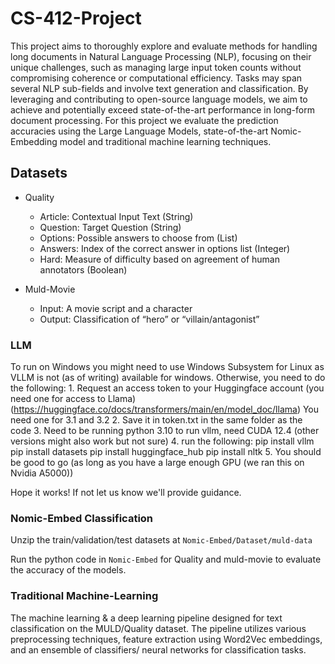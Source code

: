 # CS-412-Project
This project aims to thoroughly explore and evaluate methods for handling long documents in Natural Language Processing (NLP), focusing on their unique challenges, such as managing large input token counts without compromising coherence or computational efficiency. Tasks may span several NLP sub-fields and involve text generation and classification. By leveraging and contributing to open-source language models, we aim to achieve and potentially exceed state-of-the-art performance in long-form document processing. For this project we evaluate the prediction accuracies using the Large Language Models, state-of-the-art Nomic-Embedding model and traditional machine learning techniques. 

## Datasets

- Quality
    - Article: Contextual Input Text (String)
    - Question: Target Question (String)
    - Options: Possible answers to choose from (List)
    - Answers: Index of the correct answer in options list (Integer)
    - Hard: Measure of difficulty based on agreement of human annotators (Boolean)


- Muld-Movie
    - Input: A movie script and a character
    - Output: Classification of “hero” or “villain/antagonist”


### LLM
To run on Windows you might need to use Windows Subsystem for Linux as VLLM is not (as of writing) available for windows. Otherwise, you need to do the following:
    1. Request an access token to your Huggingface account (you need one for access to Llama) 
        (https://huggingface.co/docs/transformers/main/en/model_doc/llama) You need one for 3.1 and 3.2
    2. Save it in token.txt in the same folder as the code
    3. Need to be running python 3.10 to run vllm, need CUDA 12.4 (other versions might also work but not sure)
    4. run the following:
        pip install vllm
        pip install datasets
        pip install huggingface_hub
        pip install nltk
    5. You should be good to go (as long as you have a large enough GPU (we ran this on Nvidia A5000))

Hope it works! If not let us know we'll provide guidance.


### Nomic-Embed Classification

Unzip the train/validation/test datasets at `Nomic-Embed/Dataset/muld-data`

Run the python code in `Nomic-Embed` for Quality and muld-movie to evaluate the accuracy of the models.

### Traditional Machine-Learning
The machine learning & a deep learning pipeline designed for text classification on the MULD/Quality dataset. The pipeline utilizes various preprocessing techniques, feature extraction using Word2Vec embeddings, and an ensemble of classifiers/ neural networks for classification tasks.
